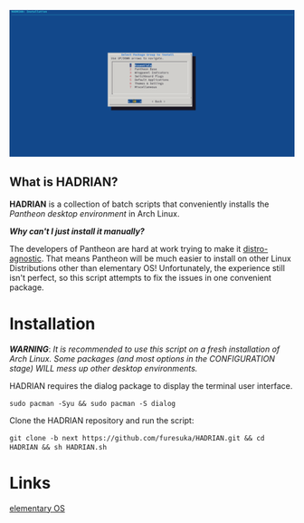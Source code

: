 ![](https://github.com/furesuka/HADRIAN/blob/7ead8527628a195faff6003d4c9d7a82051ecb91/Screenshots/installation_stage.png)

## What is HADRIAN?

**HADRIAN** is a collection of batch scripts that conveniently installs the *Pantheon desktop environment* in Arch Linux.

***Why can't I just install it manually?***

The developers of Pantheon are hard at work trying to make it [distro-agnostic](https://github.com/orgs/elementary/projects/46). That means Pantheon will be much easier to install on other Linux Distributions other than elementary OS! Unfortunately, the experience still isn't perfect, so this script attempts to fix the issues in one convenient package.

# Installation

***WARNING***: *It is recommended to use this script on a fresh installation of Arch Linux. Some packages (and most options in the CONFIGURATION stage) WILL mess up other desktop environments.*

HADRIAN requires the dialog package to display the terminal user interface.

```
sudo pacman -Syu && sudo pacman -S dialog
```

Clone the HADRIAN repository and run the script:

```
git clone -b next https://github.com/furesuka/HADRIAN.git && cd HADRIAN && sh HADRIAN.sh
```

# Links

[elementary OS](https://elementary.io/)

